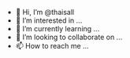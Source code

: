 - 👋 Hi, I’m @thaisall
- 👀 I’m interested in ...
- 🌱 I’m currently learning ...
- 💞️ I’m looking to collaborate on ...
- 📫 How to reach me ...

<!---
thaisall/thaisall is a ✨ special ✨ repository because its `README.md` (this file) appears on your GitHub profile.
You can click the Preview link to take a look at your changes.
--->

